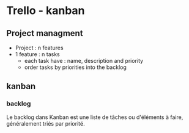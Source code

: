 # Trello - kanban

## Project managment
- Project : n features
- 1 feature : n tasks
    - each task have : name, description and priority
    - order tasks by priorities into the backlog
        


## kanban

### backlog
Le backlog dans Kanban est une liste de tâches ou d'éléments à faire, généralement triés par priorité. 
